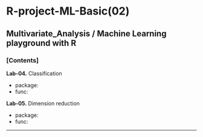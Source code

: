 # R-project-ML-Basic(02)

## Multivariate_Analysis / Machine Learning playground with R

### [Contents] 

__Lab-04.__ Classification  
  - package:  
  - func:

__Lab-05.__ Dimension reduction 
  - package: 
  - func:
  
----------------------------------------------------------------------
















